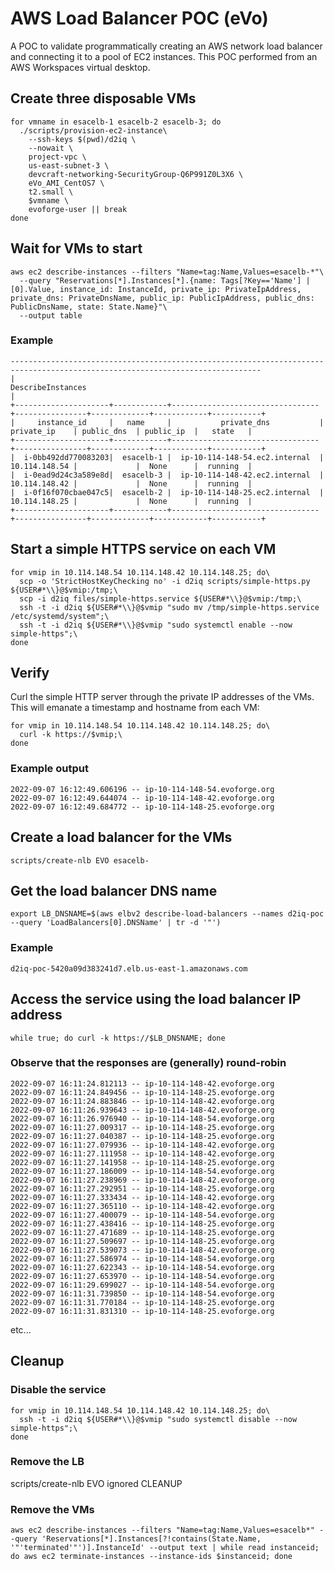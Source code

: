 # AWS Load Balancer POC (eVo)

A POC to validate programmatically creating an AWS network load balancer and connecting it to a pool of EC2 instances. This POC performed from an AWS Workspaces virtual desktop.

## Create three disposable VMs

```
for vmname in esacelb-1 esacelb-2 esacelb-3; do
  ./scripts/provision-ec2-instance\
    --ssh-keys $(pwd)/d2iq \
    --nowait \
    project-vpc \
    us-east-subnet-3 \
    devcraft-networking-SecurityGroup-Q6P991Z0L3X6 \
    eVo_AMI_CentOS7 \
    t2.small \
    $vmname \
    evoforge-user || break
done
```

## Wait for VMs to start
```
aws ec2 describe-instances --filters "Name=tag:Name,Values=esacelb-*"\
  --query "Reservations[*].Instances[*].{name: Tags[?Key=='Name'] | [0].Value, instance_id: InstanceId, private_ip: PrivateIpAddress, private_dns: PrivateDnsName, public_ip: PublicIpAddress, public_dns: PublicDnsName, state: State.Name}"\
  --output table
```

### Example
```
------------------------------------------------------------------------------------------------------------------------------
|                                                      DescribeInstances                                                     |
+---------------------+------------+---------------------------------+----------------+-------------+------------+-----------+
|     instance_id     |   name     |           private_dns           |  private_ip    | public_dns  | public_ip  |   state   |
+---------------------+------------+---------------------------------+----------------+-------------+------------+-----------+
|  i-0bb492dd770083203|  esacelb-1 |  ip-10-114-148-54.ec2.internal  |  10.114.148.54 |             |  None      |  running  |
|  i-0ead9d24c3a589e8d|  esacelb-3 |  ip-10-114-148-42.ec2.internal  |  10.114.148.42 |             |  None      |  running  |
|  i-0f16f070cbae047c5|  esacelb-2 |  ip-10-114-148-25.ec2.internal  |  10.114.148.25 |             |  None      |  running  |
+---------------------+------------+---------------------------------+----------------+-------------+------------+-----------+
```

## Start a simple HTTPS service on each VM
```
for vmip in 10.114.148.54 10.114.148.42 10.114.148.25; do\
  scp -o 'StrictHostKeyChecking no' -i d2iq scripts/simple-https.py ${USER#*\\}@$vmip:/tmp;\
  scp -i d2iq files/simple-https.service ${USER#*\\}@$vmip:/tmp;\
  ssh -t -i d2iq ${USER#*\\}@$vmip "sudo mv /tmp/simple-https.service /etc/systemd/system";\
  ssh -t -i d2iq ${USER#*\\}@$vmip "sudo systemctl enable --now simple-https";\
done
```

## Verify

Curl the simple HTTP server through the private IP addresses of the VMs. This will emanate a timestamp and hostname from each VM:
```
for vmip in 10.114.148.54 10.114.148.42 10.114.148.25; do\
  curl -k https://$vmip;\
done
```

### Example output
```
2022-09-07 16:12:49.606196 -- ip-10-114-148-54.evoforge.org
2022-09-07 16:12:49.644074 -- ip-10-114-148-42.evoforge.org
2022-09-07 16:12:49.684772 -- ip-10-114-148-25.evoforge.org
```

## Create a load balancer for the VMs
```
scripts/create-nlb EVO esacelb-
```

## Get the load balancer DNS name
```
export LB_DNSNAME=$(aws elbv2 describe-load-balancers --names d2iq-poc --query 'LoadBalancers[0].DNSName' | tr -d '"')
```

### Example
```
d2iq-poc-5420a09d383241d7.elb.us-east-1.amazonaws.com
```

## Access the service using the load balancer IP address
```
while true; do curl -k https://$LB_DNSNAME; done
```

### Observe that the responses are (generally) round-robin
```
2022-09-07 16:11:24.812113 -- ip-10-114-148-42.evoforge.org
2022-09-07 16:11:24.849456 -- ip-10-114-148-25.evoforge.org
2022-09-07 16:11:24.883846 -- ip-10-114-148-42.evoforge.org
2022-09-07 16:11:26.939643 -- ip-10-114-148-42.evoforge.org
2022-09-07 16:11:26.976940 -- ip-10-114-148-54.evoforge.org
2022-09-07 16:11:27.009317 -- ip-10-114-148-25.evoforge.org
2022-09-07 16:11:27.040387 -- ip-10-114-148-25.evoforge.org
2022-09-07 16:11:27.079936 -- ip-10-114-148-42.evoforge.org
2022-09-07 16:11:27.111958 -- ip-10-114-148-42.evoforge.org
2022-09-07 16:11:27.141958 -- ip-10-114-148-25.evoforge.org
2022-09-07 16:11:27.186009 -- ip-10-114-148-54.evoforge.org
2022-09-07 16:11:27.238969 -- ip-10-114-148-42.evoforge.org
2022-09-07 16:11:27.292951 -- ip-10-114-148-25.evoforge.org
2022-09-07 16:11:27.333434 -- ip-10-114-148-42.evoforge.org
2022-09-07 16:11:27.365110 -- ip-10-114-148-42.evoforge.org
2022-09-07 16:11:27.400079 -- ip-10-114-148-54.evoforge.org
2022-09-07 16:11:27.438416 -- ip-10-114-148-25.evoforge.org
2022-09-07 16:11:27.471689 -- ip-10-114-148-25.evoforge.org
2022-09-07 16:11:27.509697 -- ip-10-114-148-25.evoforge.org
2022-09-07 16:11:27.539073 -- ip-10-114-148-42.evoforge.org
2022-09-07 16:11:27.586974 -- ip-10-114-148-54.evoforge.org
2022-09-07 16:11:27.622343 -- ip-10-114-148-54.evoforge.org
2022-09-07 16:11:27.653970 -- ip-10-114-148-54.evoforge.org
2022-09-07 16:11:29.699027 -- ip-10-114-148-54.evoforge.org
2022-09-07 16:11:31.739850 -- ip-10-114-148-54.evoforge.org
2022-09-07 16:11:31.770184 -- ip-10-114-148-25.evoforge.org
2022-09-07 16:11:31.831310 -- ip-10-114-148-25.evoforge.org
```

etc...

## Cleanup

### Disable the service
```
for vmip in 10.114.148.54 10.114.148.42 10.114.148.25; do\
  ssh -t -i d2iq ${USER#*\\}@$vmip "sudo systemctl disable --now simple-https";\
done
```

### Remove the LB

scripts/create-nlb EVO ignored CLEANUP

### Remove the VMs
```
aws ec2 describe-instances --filters "Name=tag:Name,Values=esacelb*" --query 'Reservations[*].Instances[?!contains(State.Name, '"'terminated'"')].InstanceId' --output text | while read instanceid; do aws ec2 terminate-instances --instance-ids $instanceid; done
```